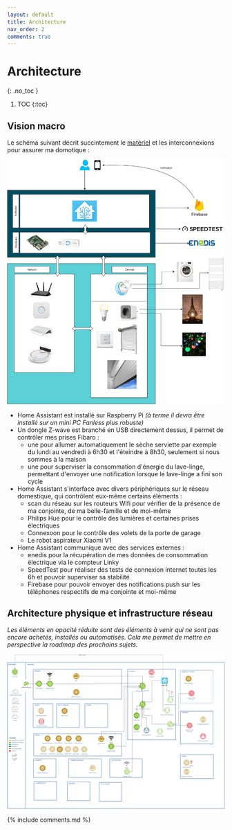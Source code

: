 ```yaml
---
layout: default
title: Architecture
nav_order: 2
comments: true
---
```


# Architecture
{: .no_toc }

1. TOC
{:toc}

## Vision macro

Le schéma suivant décrit succintement le [matériel](/materiel) et les interconnexions pour assurer ma domotique :

<a href="assets/domotique_architecture_logique.jpg" target="_blank"><img src="assets/domotique_architecture_logique.jpg" /></a>


- Home Assistant est installé sur Raspberry Pi *(à terme il devra être installé sur un mini PC Fanless plus robuste)*
- Un dongle Z-wave est branché en USB directement dessus, il permet de contrôler mes prises Fibaro :
  - une pour allumer automatiquement le sèche serviette par exemple du lundi au vendredi à 6h30 et l'éteindre à 8h30, seulement si nous sommes à la maison
  - une pour superviser la consommation d'énergie du lave-linge, permettant d'envoyer une notification lorsque le lave-linge a fini son cycle
- Home Assistant s'interface avec divers périphériques sur le réseau domestique, qui contrôlent eux-même certains éléments :
  - scan du réseau sur les routeurs Wifi pour vérifier de la présence de ma conjointe, de ma belle-famille et de moi-même
  - Philips Hue pour le contrôle des lumières et certaines prises électriques
  - Connexoon pour le contrôle des volets de la porte de garage
  - Le robot aspirateur Xiaomi V1
- Home Assistant communique avec des services externes :
  - enedis pour la récupération de mes données de consommation électrique via le compteur Linky
  - SpeedTest pour réaliser des tests de connexion internet toutes les 6h et pouvoir superviser sa stabilité
  - Firebase pour pouvoir envoyer des notifications push sur les téléphones respectifs de ma conjointe et moi-même


## Architecture physique et infrastructure réseau

*Les éléments en opacité réduite sont des éléments à venir qui ne sont pas encore achetés, installés ou automatisés. Cela me permet de mettre en perspective la roadmap des prochains sujets.*

<a href="assets/domotique_architecture_physique.jpg" target="_blank"><img src="assets/domotique_architecture_physique.jpg" /></a>

{% include comments.md %}
